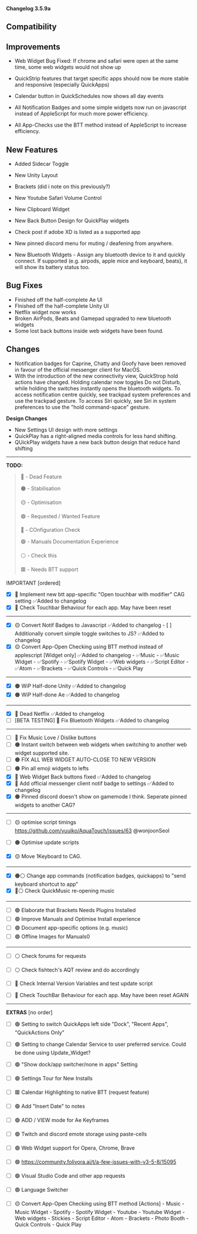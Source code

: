 **Changelog 3.5.9a**

**Compatibility**
-

**Improvements**
-
- Web Widget Bug Fixed: If chrome and safari were open at the same time, some web widgets would not show up
- QuickStrip features that target specific apps should now be more stable and responsive (especially QuickApps)
- Calendar button in QuickSchedules now shows all day events

- All Notification Badges and some simple widgets now run on javascript instead of AppleScript for much more power efficiency.
- All App-Checks use the BTT method instead of AppleScript to increase efficiency.

**New Features**
-
- Added Sidecar Toggle
- New Unity Layout
- Brackets (did i note on this previously?)
- New Youtube Safari Volume Control
- New Clipboard Widget

- New Back Button Design for QuickPlay widgets
- Check post if adobe XD is listed as a supported app

- New pinned discord menu for muting / deafening from anywhere.

- New Bluetooth Widgets - Assign any bluetooth device to it and quickly connect. If supported (e.g. airpods, apple mice and keyboard, beats), it will show its battery status too.

**Bug Fixes**
-
- Finished off the half-complete Ae UI
- FInished off the half-complete Unity UI
- Netflix widget now works
- Broken AirPods, Beats and Gamepad upgraded to new bluetooth widgets
- Some lost back buttons inside web widgets have been found.

**Changes**
-
- Notification badges for Caprine, Chatty and Goofy have been removed in favour of the official messenger client for MacOS.
- With the introduction of the new connectivity view, QuickStrop hold actions have changed. Holding calendar now toggles Do not Disturb, while holding the switches instantly opens the bluetooth widgets. To access notification centre quickly, see trackpad system preferences and use the trackpad gesture. To access Siri quickly, see Siri in system preferences to use the "hold command-space" gesture.

**Design Changes**
- New Settings UI design with more settings
- QuickPlay has a right-aligned media controls for less hand shifting.
- QUickPlay widgets have a new back button design that reduce hand shifting


------------------
**TODO:**

> 🔴 - Dead Feature
> 
> 🟠 - Stabilisation
> 
> 🟡 - Optimisation
> 
> 🟢 - Requested / Wanted Feature
> 
> 🔵 - COnfiguration Check
> 
> 🟣 - Manuals Documentation Experience
> 
> ⚪️ - Check this
> 
> 🟥 - Needs BTT support

IMPORTANT [ordered]

- [x] 🔵 Implement new btt app-specific "Open touchbar with modifier" CAG setting ✅Added to changelog
- [X] 🔵 Check Touchbar Behaviour for each app. May have been reset

----

- [x] 🟡 Convert Notif Badges to Javascript ✅Added to changelog
      - [ ] Additionally convert simple toggle switches to JS? ✅Added to changelog
- [x] 🟡 Convert App-Open Checking using BTT method instead of applescript [Widget only] ✅Added to changelog
      - ✅Music
      - ✅Music Widget
      - ✅Spotify
      - ✅Spotify Widget
      - ✅Web widgets
      - ✅Script Editor
      - ✅Atom
      - ✅Brackets
      - ✅Quick Controls
      - ✅Quick Play

----

- [x] 🟠 WiP Half-done Unity ✅Added to changelog
- [x] 🟠 WiP Half-done Ae ✅Added to changelog

----

- [x] 🔴 Dead Netflix ✅Added to changelog
- [ ] [BETA TESTING] 🔴 Fix Bluetooth Widgets ✅Added to changelog

----

- [ ] 🔴 Fix Music Love / Dislike buttons
- [ ] 🟠 Instant switch between web widgets when switching to another web widget supported site.
- [ ] 🟠 FIX ALL WEB WIDGET AUTO-CLOSE TO NEW VERSION
- [ ] 🟠 Pin all emoji widgets to lefts
- [x] 🔴 Web Widget Back buttons fixed ✅Added to changelog
- [x] 🔴 Add official messenger client notif badge to settings ✅Added to changelog
- [x] 🟠 Pinned discord doesn't show on gamemode I think. Seperate pinned widgets to another CAG?

----

- [ ] 🟡 optimise script timings https://github.com/yuuiko/AquaTouch/issues/63 @wonjoonSeol
- [ ] 🟠 Optimise update scripts
- [x] 🟡 Move 1Keyboard to CAG.


----

- [x] 🟠⚪️ Change app commands (notification badges, quickapps) to "send keyboard shortcut to app"
- [x] 🔴⚪️ Check QuickMusic re-opening music

----

- [ ] 🟣 Elaborate that Brackets Needs Plugins Installed
- [ ] 🟣 Improve Manuals and Optimise Install experience
- [ ] 🟣 Document app-specific options (e.g. music)
- [ ] 🟣 Offline Images for Manuals0

----

- [ ] ⚪️ Check forums for requests
- [ ] ⚪️ Check fishtech's AQT review and do accordingly

- [ ] 🔵 Check Internal Version Variables and test update script
- [ ] 🔵 Check TouchBar Behaviour for each app. May have been reset AGAIN


------------------

**EXTRAS** [no order]

- [ ] 🟢 Setting to switch QuickApps left side "Dock", "Recent Apps", "QuickActions Only"
- [ ] 🟢 Setting to change Calendar Service to user preferred service. Could be done using Update_Widget?
- [ ] 🟢 "Show dock/app switcher/none in apps" Setting
- [ ] 🟣 Settings Tour for New Installs

- [ ] 🟥 Calendar Highlighting to native BTT (request feature)

- [ ] 🟢 Add "Insert Date" to notes
- [ ] 🟢 ADD / VIEW mode for Ae Keyframes
- [ ] 🟢 Twitch and discord emote storage using paste-cells
- [ ] 🟢 Web Widget support for Opera, Chrome, Brave
- [ ] 🟢 https://community.folivora.ai/t/a-few-issues-with-v3-5-8/15095

- [ ] 🟢 Visual Studio Code and other app requests
- [ ] 🟢 Language Switcher

- [ ] 🟡 Convert App-Open Checking using BTT method [Actions]
      - Music 
      - Music Widget
      - Spotify
      - Spotify Widget
      - Youtube
      - Youtube Widget
      - Web widgets
      - Stickies
      - Script Editor
      - Atom
      - Brackets
      - Photo Booth
      - Quick Controls
      - Quick Play



